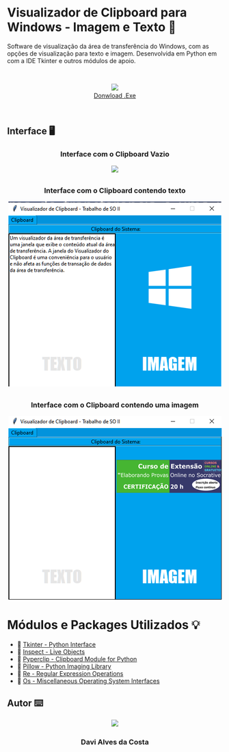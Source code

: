 # Visualizador de Clipboard para Windows - Imagem e Texto 💾
Software de visualização da área de transferência do Windows, com as opções de visualização para texto e imagem. Desenvolvida em Python em  com a IDE Tkinter e outros módulos de apoio. 

<br />
<p align="center">
  <img src="https://raw.githubusercontent.com/Davi4076018/Melhorador_de_Imagens-Filtro-Boost/main/readme-images/Icon%20download.png" width = "100px"/>
  <br />
  <a href="https://github.com/Davi4076018/Visualizador_de_Clipboard_para_Windows_-_Imagem_e_Texto/raw/main/dist/Visualizador%20de%20Clipboard%20-%20Sistemas%20operacionais%20II.rar">Donwload .Exe</a>
  <br />
</p>
<br />

## Interface :desktop_computer:<br>

### <p align="center"> Interface com o Clipboard Vazio </p>
<p align="center">
  <img src="https://raw.githubusercontent.com/Davi4076018/Visualizador_de_Clipboard_para_Windows_-_Imagem_e_Texto/main/img-read/padr%C3%A3o.png" />
</p>

##

### <p align="center"> Interface com o Clipboard contendo texto </p>
<p align="center">
  <img src="https://raw.githubusercontent.com/Davi4076018/Visualizador_de_Clipboard_para_Windows_-_Imagem_e_Texto/main/img-read/imagemTexto.png" />
</p>

##

### <p align="center"> Interface com o Clipboard contendo uma imagem </p>
<p align="center">
  <img src="https://raw.githubusercontent.com/Davi4076018/Visualizador_de_Clipboard_para_Windows_-_Imagem_e_Texto/main/img-read/Imagem.png" />
</p>

# Módulos e Packages Utilizados 💡

- 🔗 [Tkinter - Python Interface](https://docs.python.org/3/library/tkinter.html)
- 🔗 [Inspect - Live Objects](https://docs.python.org/3/library/inspect.html)
- 🔗 [Pyperclip - Clipboard Module for Python](https://pypi.org/project/pyperclip/)
- 🔗 [Pillow - Python Imaging Library](https://pillow.readthedocs.io/en/stable/)
- 🔗 [Re - Regular Expression Operations](https://docs.python.org/3/library/re.html)
- 🔗 [Os - Miscellaneous Operating System Interfaces](https://docs.python.org/3/library/os.html)


## Autor ⌨️

<p align="center">
  <img src= "https://avatars.githubusercontent.com/u/89622689?v=4" width = "250px"></a>
  <h3 align="center">Davi Alves da Costa</h3>
</p>
